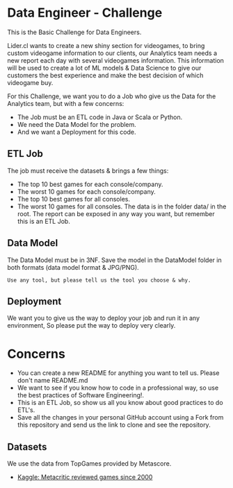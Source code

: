 # Data Engineer - Challenge
This is the Basic Challenge for Data Engineers. 

Lider.cl wants to create a new shiny section for videogames, to bring custom videogame information to our clients, our Analytics team needs a new report each day with several videogames information. This information will be used to create a lot of ML models & Data Science to give our customers the best experience and make the best decision of which videogame buy.

For this Challenge, we want you to do a Job who give us the Data for the Analytics team, but with a few concerns:
- The Job must be an ETL code in Java or Scala or Python.
- We need the Data Model for the problem.
- And we want a Deployment for this code.

## ETL Job
The job must receive the datasets & brings a few things:
- The top 10 best games for each console/company.
- The worst 10 games for each console/company.
- The top 10 best games for all consoles.
- The worst 10 games for all consoles.
The data is in the folder data/ in the root. The report can be exposed in any way you want, but remember this is an ETL Job.

## Data Model
The Data Model must be in 3NF. 
Save the model in the DataModel folder in both formats (data model format & JPG/PNG).
```
Use any tool, but please tell us the tool you choose & why.
```

## Deployment 
We want you to give us the way to deploy your job and run it in any environment, So please put the way to deploy very clearly.

# Concerns
- You can create a new README for anything you want to tell us. Please don't name README.md
- We want to see if you know how to code in a professional way, so use the best practices of Software Engineering!.
- This is an ETL Job, so show us all you know about good practices to do ETL's.
- Save all the changes in your personal GitHub account using a Fork from this repository and send us the link to clone and see the repository.

## Datasets
We use the data from TopGames provided by Metascore.

* [Kaggle: Metacritic reviewed games since 2000](https://www.kaggle.com/destring/metacritic-reviewed-games-since-2000)
